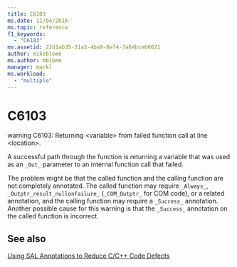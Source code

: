 ```yaml
---
title: C6103
ms.date: 11/04/2016
ms.topic: reference
f1_keywords:
  - "C6103"
ms.assetid: 22d1ab35-31a3-4ba9-8ef4-7a64bce66621
author: mikeblome
ms.author: mblome
manager: markl
ms.workload:
  - "multiple"
---
```

# C6103
warning C6103: Returning \<variable> from failed function call at line \<location>.

 A successful path through the function is returning a variable that was used as an `_Out_` parameter to an internal function call that failed.

 The problem might be that the called function and the calling function are not completely annotated. The called function may require `_Always_`, `_Outptr_result_nullonfailure_` (`_COM_Outptr_` for COM code), or a related annotation, and the calling function may require a `_Success_` annotation. Another possible cause for this warning is that the `_Success_` annotation on the called function is incorrect.

## See also
 [Using SAL Annotations to Reduce C/C++ Code Defects](../code-quality/using-sal-annotations-to-reduce-c-cpp-code-defects.md)
